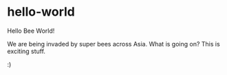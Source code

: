# hello-world

Hello Bee World!

We are being invaded by super bees across Asia. What is going on? This is exciting stuff.

:)
